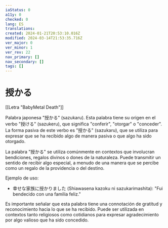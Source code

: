 ```yaml
---
iaStatus: 0
a11y: 0
checked: 0
lang: ES
translations: 
created: 2024-01-21T20:53:10.016Z
modified: 2024-03-14T21:53:35.716Z
ver_major: 0
ver_minor: 1
ver_rev: 22
nav_primary: []
nav_secondary: []
tags: []
---
```

# 授かる

[[Letra "BabyMetal Death"]]

Palabra japonesa "授かる" (sazukaru). Esta palabra tiene su origen en el verbo "授ける" (sazukeru), que significa "conferir", "otorgar" o "conceder". La forma pasiva de este verbo es "授かる" (sazukaru), que se utiliza para expresar que se ha recibido algo de manera pasiva o que algo ha sido otorgado.

La palabra "授かる" se utiliza comúnmente en contextos que involucran bendiciones, regalos divinos o dones de la naturaleza. Puede transmitir un sentido de recibir algo especial, a menudo de una manera que se percibe como un regalo de la providencia o del destino.

Ejemplo de uso:
- 幸せな家族に授かりました (Shiawasena kazoku ni sazukarimashita): "Fui bendecido con una familia feliz."

Es importante señalar que esta palabra tiene una connotación de gratitud y reconocimiento hacia lo que se ha recibido. Puede ser utilizada en contextos tanto religiosos como cotidianos para expresar agradecimiento por algo valioso que ha sido concedido.